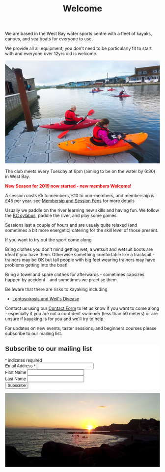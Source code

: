 ﻿---
layout: default
title: Welcome
pdf: true
---

We are based in the West Bay water sports centre with a fleet of kayaks, canoes, and sea boats for everyone to use.

We provide all all equipment, you don't need to be particularly fit to start with and everyone over 12yrs old is welcome.

![Photo of our launch point](Kayak%20Club.jpg "Launching from the pontoon by the boathouse")

The club meets every Tuesday at 6pm (aiming to be on the water by 6:30) in West Bay.

<p style="color : red; font-weight: bold;">New Season for 2019 now started - new members Welcome!</p>

A session costs £5 to members, £10 to non-members, and membership is £45 per year. see [Membersip and Session Fees](./policies/fees) for more details

Usually we paddle on the river learning new skills and having fun. We follow the [BC sylabus](https://www.britishcanoeing.org.uk/go-canoeing/things-to-do/build-my-skills#star-awards), paddle the river, and play some games.

Sessions last a couple of hours and are usualy quite relaxed (and sometimes a bit more energetic) catering for the skill level of those present.

If you want to try out the sport come along

Bring clothes you don't mind getting wet, a wetsuit and wetsuit boots are ideal if you have them. Otherwise something comfortable like a tracksuit - trainers may be OK but tall people with big feet wearing trainers may have problems getting into the boat!

Bring a towel and spare clothes for afterwards - sometimes capsizes happen by accident - and sometimes we practise them.

Be aware that there are risks to kayaking including
 * [Leptospirosis and Weil's Disease](/leptospirosis.pdf)

Contact us  using our [Contact Form](/contact) to let us know if you want to come along - especially if you are not a confident swimmer (less than 50 meters) or are unsure if kayaking is for you and we'll try to help.

<p>For updates on new events, taster sessions, and beginners courses please subscribe to our mailing list.</p>

<!-- Begin Mailchimp Signup Form -->
<link href="//cdn-images.mailchimp.com/embedcode/classic-10_7.css" rel="stylesheet" type="text/css">
<style type="text/css">
	#mc_embed_signup{background:#fff; clear:left; font:14px Helvetica,Arial,sans-serif; }
	/* Add your own Mailchimp form style overrides in your site stylesheet or in this style block.
	   We recommend moving this block and the preceding CSS link to the HEAD of your HTML file. */
</style>
<div id="mc_embed_signup">
<form action="https://westbaykayak.us20.list-manage.com/subscribe/post?u=ed89365010c0332a9cf746ba3&amp;id=8341797051" method="post" id="mc-embedded-subscribe-form" name="mc-embedded-subscribe-form" class="validate" target="_blank" novalidate>
    <div id="mc_embed_signup_scroll">
	<h2>Subscribe to our mailing list</h2>
<div class="indicates-required"><span class="asterisk">*</span> indicates required</div>
<div class="mc-field-group">
	<label for="mce-EMAIL">Email Address  <span class="asterisk">*</span>
</label>
	<input type="email" value="" name="EMAIL" class="required email" id="mce-EMAIL">
</div>
<div class="mc-field-group">
	<label for="mce-FNAME">First Name </label>
	<input type="text" value="" name="FNAME" class="" id="mce-FNAME">
</div>
<div class="mc-field-group">
	<label for="mce-LNAME">Last Name </label>
	<input type="text" value="" name="LNAME" class="" id="mce-LNAME">
</div>
	<div id="mce-responses" class="clear">
		<div class="response" id="mce-error-response" style="display:none"></div>
		<div class="response" id="mce-success-response" style="display:none"></div>
	</div>    <!-- real people should not fill this in and expect good things - do not remove this or risk form bot signups-->
    <div style="position: absolute; left: -5000px;" aria-hidden="true"><input type="text" name="b_ed89365010c0332a9cf746ba3_8341797051" tabindex="-1" value=""></div>
    <div class="clear"><input type="submit" value="Subscribe" name="subscribe" id="mc-embedded-subscribe" class="button"></div>
    </div>
</form>
</div>
<script type='text/javascript' src='//s3.amazonaws.com/downloads.mailchimp.com/js/mc-validate.js'></script><script type='text/javascript'>(function($) {window.fnames = new Array(); window.ftypes = new Array();fnames[0]='EMAIL';ftypes[0]='email';fnames[1]='FNAME';ftypes[1]='text';fnames[2]='LNAME';ftypes[2]='text';}(jQuery));var $mcj = jQuery.noConflict(true);</script>
<!--End mc_embed_signup-->

![Photo of the club kaykaing on the sea at sunset](Sea%20Kayak%20Sunset.jpg "Paddling on the sea at West Bay")



